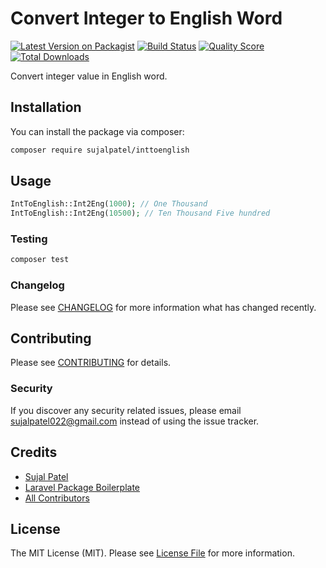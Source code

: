 # Convert Integer to English Word

[![Latest Version on Packagist](https://img.shields.io/packagist/v/sujalpatel/inttoenglish.svg?style=flat-square)](https://packagist.org/packages/sujalpatel/inttoenglish)
[![Build Status](https://img.shields.io/travis/sujalpatel/inttoenglish/master.svg?style=flat-square)](https://travis-ci.org/sujalpatel/inttoenglish)
[![Quality Score](https://img.shields.io/scrutinizer/g/sujalpatel/inttoenglish.svg?style=flat-square)](https://scrutinizer-ci.com/g/sujalpatel/inttoenglish)
[![Total Downloads](https://img.shields.io/packagist/dt/sujalpatel/inttoenglish.svg?style=flat-square)](https://packagist.org/packages/sujalpatel/inttoenglish)

Convert integer value in English word.

## Installation

You can install the package via composer:

```bash
composer require sujalpatel/inttoenglish
```

## Usage

``` php
IntToEnglish::Int2Eng(1000); // One Thousand
IntToEnglish::Int2Eng(10500); // Ten Thousand Five hundred
```

### Testing

``` bash
composer test
```

### Changelog

Please see [CHANGELOG](CHANGELOG.md) for more information what has changed recently.

## Contributing

Please see [CONTRIBUTING](CONTRIBUTING.md) for details.

### Security

If you discover any security related issues, please email sujalpatel022@gmail.com instead of using the issue tracker.

## Credits

- [Sujal Patel](https://github.com/sujalpatel2209)
- [Laravel Package Boilerplate](https://laravelpackageboilerplate.com)
- [All Contributors](../../contributors)

## License

The MIT License (MIT). Please see [License File](LICENSE.md) for more information.
